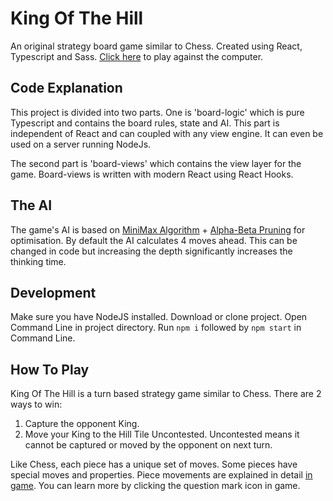 # King Of The Hill

An original strategy board game similar to Chess. Created using React, Typescript and Sass.
[Click here](https://roozgh.github.io/king-of-the-hill) to play against the computer.

## Code Explanation

This project is divided into two parts. One is 'board-logic' which is pure Typescript and contains the board rules, state and AI. This part is independent of React and can coupled with any view engine. It can even be used on a server running NodeJs.

The second part is 'board-views' which contains the view layer for the game. Board-views is written with modern React using React Hooks.

## The AI

The game's AI is based on [MiniMax Algorithm] + [Alpha-Beta Pruning] for optimisation. By default the AI calculates 4 moves ahead. This can be changed in code but increasing the depth significantly increases the thinking time.

## Development

Make sure you have NodeJS installed. Download or clone project. Open Command Line in project directory. Run `npm i` followed by `npm start` in Command Line.

## How To Play

King Of The Hill is a turn based strategy game similar to Chess. There are 2 ways to win:

1. Capture the opponent King.
2. Move your King to the Hill Tile Uncontested. Uncontested means it cannot be captured or moved by the opponent on next turn.

Like Chess, each piece has a unique set of moves. Some pieces have special moves and properties. Piece movements are explained in detail [in game](https://roozgh.github.io/king-of-the-hill). You can learn more by clicking the question mark icon in game.

[minimax algorithm]: https://en.wikipedia.org/wiki/Minimax
[alpha-beta pruning]: https://en.wikipedia.org/wiki/Alpha%E2%80%93beta_pruning

